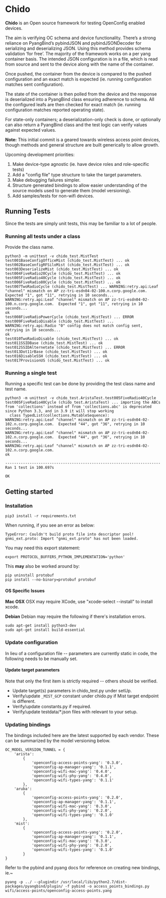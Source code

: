 # Chido
**Chido** is an Open source framework for testing OpenConfig enabled devices.

The aim is verifying OC schema and device functionality. There’s a strong
reliance on PyangBind’s pybindJSON and pybindJSONDecoder for serializing and
deserializing JSON. Using this method provides schema validation ‘for free’.
The majority of the framework works on a per yang container basis. The intended
JSON configuration is in a file, which is read from source and sent to the
device along with the name of the container.

Once pushed, the container from the device is compared to the pushed
configuration and an exact match is expected (ie. running configuration matches
sent configuration).

The state of the container is then polled from the device and the response is
deserialized into a PyangBind class ensuring adherence to schema. All the
configured leafs are then checked for exact match (ie. running configuration
matches reported operating state).

For state-only containers; a deserialization-only check is done, or optionally
can also return a PyangBind class and the test logic can verify values against
expected values.

**Note:** This initial commit is a geared towards wireless access point devices,
      though methods and general structure are built generically to allow growth.

Upcoming development priorities:
1.  Make device-type agnostic (ie. have device roles and role-specific tests)
2.  Add a "config file" type structure to take the target parameters.
3.  Make debugging failures simpler.
4.  Structure generated bindings to allow easier understanding of the source
    models used to generate them (model versioning).
5.  Add samples/tests for non-wifi devices.

## Running Tests

Since the tests are simply unit tests, this may be familiar to a lot of people.

### Running all tests under a class

Provide the class name.

```
python3 -m unittest -v chido_test.MistTest
test001BaseConfigOfficeMist (chido_test.MistTest) ... ok
test002BaseConfigRFSiloMist (chido_test.MistTest) ... ok
test003DeserializeMist (chido_test.MistTest) ... ok
test004FiveRadio20Cycle (chido_test.MistTest) ... ok
test005FiveRadio40Cycle (chido_test.MistTest) ... ok
test006FiveRadio80Cycle (chido_test.MistTest) ... ok
test007TwoRadioCycle (chido_test.MistTest) ... WARNING:retry.api:Leaf "channel" mismatch on AP zz-tri-esdn04-02-100.n.corp.google.com.  Expected "1", got "11", retrying in 10 seconds...
WARNING:retry.api:Leaf "channel" mismatch on AP zz-tri-esdn04-02-100.n.corp.google.com.  Expected "1", got "11", retrying in 10 seconds...
ok
test008FiveRadioPowerCycle (chido_test.MistTest) ... ERROR
test009FiveRadioDisable (chido_test.MistTest) ... WARNING:retry.api:Radio "0" config does not match config sent, retrying in 10 seconds...
ok
test010TwoRadioDisable (chido_test.MistTest) ... ok
test011SSIDBase (chido_test.MistTest) ... ok
test012SSIDAlternetate (chido_test.MistTest) ... ERROR
test013Dot11rBase (chido_test.MistTest) ... ok
test016DisableSSH (chido_test.MistTest) ... ok
test017ProvisionUS (chido_test.MistTest) ... ok
```

### Running a single test

Running a specific test can be done by providing the test class name and test
name.

```
python3 -m unittest -v chido_test.AristaTest.test005FiveRadio40Cycle
test005FiveRadio40Cycle (chido_test.AristaTest) ... importing the ABCs from 'collections' instead of from 'collections.abc' is deprecated since Python 3.3, and in 3.9 it will stop working
  class TypedList(collections.MutableSequence):
WARNING:retry.api:Leaf "channel" mismatch on AP zz-tri-esdn04-02-102.n.corp.google.com.  Expected "44", got "36", retrying in 10 seconds...
WARNING:retry.api:Leaf "channel" mismatch on AP zz-tri-esdn04-02-102.n.corp.google.com.  Expected "44", got "36", retrying in 10 seconds...
WARNING:retry.api:Leaf "channel" mismatch on AP zz-tri-esdn04-02-102.n.corp.google.com.
ok

----------------------------------------------------------------------
Ran 1 test in 100.697s

OK
```

## Getting started

### Installation
```
pip3 install -r requirements.txt
```

When running, if you see an error as below:
```
TypeError: Couldn't build proto file into descriptor pool!
gnmi_ext.proto: Import "gnmi_ext.proto" has not been loaded.
```

You may need this export statement:
```
export PROTOCOL_BUFFERS_PYTHON_IMPLEMENTATION='python'
```
This **may** also be worked around by:
```
pip uninstall protobuf
pip install --no-binary=protobuf protobuf
```

#### OS Specific Issues

**Mac OSX**
OSX may require XCode, use "xcode-select --install" to install xcode.

**Debian**
Debian may require the following if there's installation errors.
```
sudo apt-get install python3-dev
sudo apt-get install build-essential
```

### Update configuration
In lieu of a configuration file -- parameters are currently static in code, the
following needs to be manually set.

#### Update target parameters
Note that only the first item is strictly required -- others should be verified.

* Update target(s) parameters in chido_test.py under setUp.
* Verify/update `_MIST_GCP` constant under chido.py if Mist target endpoint is different.
* Verify/update constants.py if required.
* Verify/update testdata/\*.json files with relevant to your setup.

### Updating bindings
The bindings included here are the latest supported by each vendor.  These can
be summarized by the model versioning below.

```
OC_MODEL_VERSION_TUNNEL = {
    'arista':
        {
            'openconfig-access-points-yang': '0.3.0',
            'openconfig-ap-manager-yang': '0.1.1',
            'openconfig-wifi-mac-yang': '0.4.0',
            'openconfig-wifi-phy-yang': '0.4.0',
            'openconfig-wifi-types-yang': '0.1.1'
        },
    'aruba':
        {
            'openconfig-access-points-yang': '0.2.0',
            'openconfig-ap-manager-yang': '0.1.1',
            'openconfig-wifi-mac-yang': '0.3.0',
            'openconfig-wifi-phy-yang': '0.2.0',
            'openconfig-wifi-types-yang': '0.1.0'
        },
    'mist':
        {
            'openconfig-access-points-yang': '0.2.0',
            'openconfig-ap-manager-yang': '0.1.1',
            'openconfig-wifi-mac-yang': '0.3.0',
            'openconfig-wifi-phy-yang': '0.2.0',
            'openconfig-wifi-types-yang': '0.1.0'
        }
}
```

Refer to the pybind and pyang docs for reference on creating new bindings, ie.~
```
pyang -p ../ --plugindir /usr/local/lib/python2.7/dist-packages/pyangbind/plugin/ -f pybind -o access_points_bindings.py wifi/access-points/openconfig-access-points.yang
```
